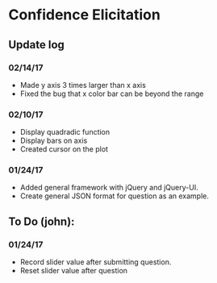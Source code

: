 #  Confidence Elicitation

## Update log
### 02/14/17
- Made y axis 3 times larger than x axis
- Fixed the bug that x color bar can be beyond the range
### 02/10/17
- Display quadradic function
- Display bars on axis
- Created cursor on the plot

### 01/24/17
- Added general framework with jQuery and jQuery-UI.
- Create general JSON format for question as an example.

## To Do (john):

### 01/24/17
- Record slider value after submitting question.
- Reset slider value after question
